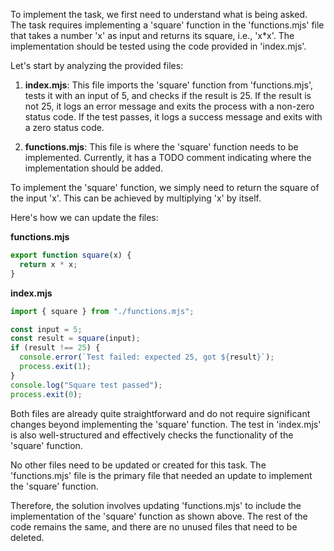 To implement the task, we first need to understand what is being asked. The task requires implementing a 'square' function in the 'functions.mjs' file that takes a number 'x' as input and returns its square, i.e., 'x*x'. The implementation should be tested using the code provided in 'index.mjs'.

Let's start by analyzing the provided files:

1. **index.mjs**: This file imports the 'square' function from 'functions.mjs', tests it with an input of 5, and checks if the result is 25. If the result is not 25, it logs an error message and exits the process with a non-zero status code. If the test passes, it logs a success message and exits with a zero status code.

2. **functions.mjs**: This file is where the 'square' function needs to be implemented. Currently, it has a TODO comment indicating where the implementation should be added.

To implement the 'square' function, we simply need to return the square of the input 'x'. This can be achieved by multiplying 'x' by itself.

Here's how we can update the files:

**functions.mjs**

```javascript
export function square(x) {
  return x * x;
}
```

**index.mjs**

```javascript
import { square } from "./functions.mjs";

const input = 5;
const result = square(input);
if (result !== 25) {
  console.error(`Test failed: expected 25, got ${result}`);
  process.exit(1);
}
console.log("Square test passed");
process.exit(0);
```

Both files are already quite straightforward and do not require significant changes beyond implementing the 'square' function. The test in 'index.mjs' is also well-structured and effectively checks the functionality of the 'square' function.

No other files need to be updated or created for this task. The 'functions.mjs' file is the primary file that needed an update to implement the 'square' function.

Therefore, the solution involves updating 'functions.mjs' to include the implementation of the 'square' function as shown above. The rest of the code remains the same, and there are no unused files that need to be deleted.